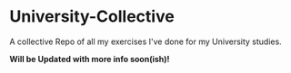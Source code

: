 # University-Collective
 A collective Repo of all my exercises I've done for my University studies.

**Will be Updated with more info soon(ish)!**
